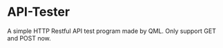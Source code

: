 API-Tester
==========

A simple HTTP Restful API test program made by QML. Only support GET and POST now.
